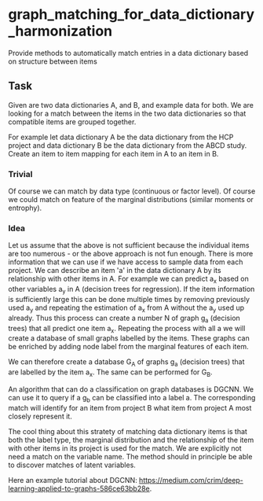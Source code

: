 # graph_matching_for_data_dictionary_harmonization
Provide methods to automatically match entries in a data dictionary based on structure between items

## Task

Given are two data dictionaries A, and B, and example data for both. We are looking for a match between the items in the two data dictionaries so that compatible items are grouped together. 

For example let data dictionary A be the data dictionary from the HCP project and data dictionary B be the data dictionary from the ABCD study. Create an item to item mapping for each item in A to an item in B.

### Trivial

Of course we can match by data type (continuous or factor level). Of course we could match on feature of the marginal distributions (similar moments or entrophy).

### Idea

Let us assume that the above is not sufficient because the individual items are too numerous - or the above approach is not fun enough. There is more information that we can use if we have access to sample data from each project. We can describe an item 'a' in the data dictionary A by its relationship with other items in A. For example we can predict a<sub>x</sub> based on other variables a<sub>y</sub> in A (decision trees for regression). If the item information is sufficiently large this can be done multiple times by removing previously used a<sub>y</sub> and repeating the estimation of a<sub>x</sub> from A without the a<sub>y</sub> used up already. Thus this process can create a number N of graph g<sub>a</sub> (decision trees) that all predict one item a<sub>x</sub>. Repeating the process with all a we will create a database of small graphs labelled by the items. These graphs can be enriched by adding node label from the marginal features of each item.

We can therefore create a database G<sub>A</sub> of graphs g<sub>a</sub> (decision trees) that are labelled by the item a<sub>x</sub>. The same can be performed for G<sub>B</sub>.

An algorithm that can do a classification on graph databases is DGCNN. We can use it to query if a g<sub>b</sub> can be classified into a label a. The corresponding match will identify for an item from project B what item from project A most closely represent it.

The cool thing about this stratety of matching data dictionary items is that both the label type, the marginal distribution and the relationship of the item with other items in its project is used for the match. We are explicitly not need a match on the variable name. The method should in principle be able to discover matches of latent variables.

Here an example tutorial about DGCNN: https://medium.com/crim/deep-learning-applied-to-graphs-586ce63bb28e.